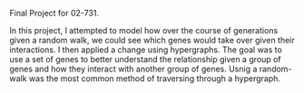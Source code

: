 Final Project for 02-731.

In this project, I attempted to model how over the course of generations given a random walk, we could see which genes would take over given their interactions. I then applied a change using hypergraphs. The goal was to use a set of genes to better understand the relationship given a group of genes and how they interact with another group of genes. Usnig a random-walk was the most common method of traversing through a hypergraph.

